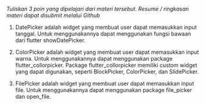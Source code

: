 *Tuliskan 3 poin yang dipelajari dari materi tersebut. Resume / ringkasan materi dapat disubmit melalui Github*

1. DatePicker
adalah widget yang membuat user dapat memasukkan input tanggal. Untuk menggunakannya dapat menggunakan fungsi bawaan dari flutter showDatePicker.

2. ColorPicker
adalah widget yang membuat user dapat memasukkan input warna. Untuk menggunakannya dapat menggunakan package flutter_collorpicker.
Package flutter_collorpicker memiliki custom widget yang dapat digunakan, seperti BlockPicker, ColorPicker, dan SlidePicker.

3. FilePicker
adalah widget yang membuat user dapat memasukkan input file. Untuk menggunakannya dapat menggunakan package file_picker dan open_file.